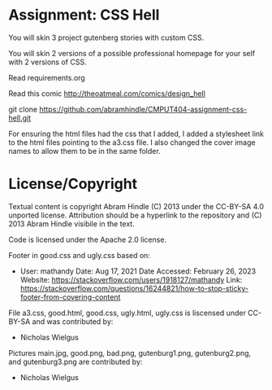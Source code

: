 Assignment: CSS Hell
====================

You will skin 3 project gutenberg stories with custom CSS.

You will skin 2 versions of a possible professional homepage for your
self with 2 versions of CSS.

Read requirements.org

Read this comic http://theoatmeal.com/comics/design_hell

git clone https://github.com/abramhindle/CMPUT404-assignment-css-hell.git


For ensuring the html files had the css that I added, I added a stylesheet link to the html files
pointing to the a3.css file. I also changed the cover image names to allow them to be in the same folder.


License/Copyright
=================

Textual content is copyright Abram Hindle (C) 2013 under the CC-BY-SA
4.0 unported license. Attribution should be a hyperlink to the
repository and (C) 2013 Abram Hindle visibile in the text.

Code is licensed under the Apache 2.0 license.

Footer in good.css and ugly.css based on:
* User: mathandy
  Date: Aug 17, 2021
  Date Accessed: February 26, 2023
  Website: https://stackoverflow.com/users/1918127/mathandy
  Link: https://stackoverflow.com/questions/16244821/how-to-stop-sticky-footer-from-covering-content

File a3.css, good.html, good.css, ugly.html, ugly.css is liscensed under CC-BY-SA and was contributed by:

* Nicholas Wielgus

Pictures main.jpg, good.png, bad.png, gutenburg1.png, gutenburg2.png, and gutenburg3.png are contributed by:

* Nicholas Wielgus


